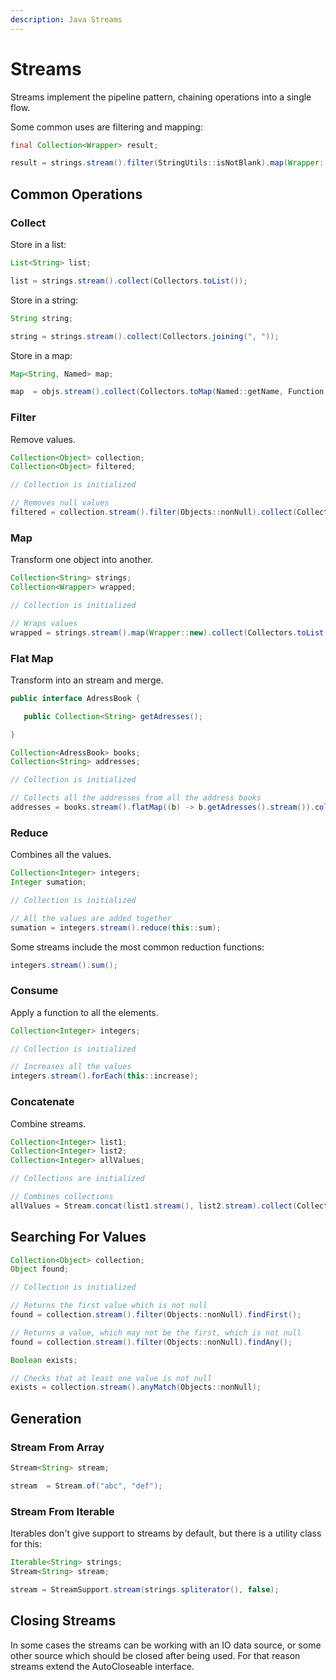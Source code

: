 ```yaml
---
description: Java Streams
---
```


# Streams

Streams implement the pipeline pattern, chaining operations into a single flow.

Some common uses are filtering and mapping:

```java
final Collection<Wrapper> result;

result = strings.stream().filter(StringUtils::isNotBlank).map(Wrapper::new).collect(Collectors.toList());
```

## Common Operations

### Collect

Store in a list:

```java
List<String> list;

list = strings.stream().collect(Collectors.toList());
```

Store in a string:

```java
String string;

string = strings.stream().collect(Collectors.joining(", "));
```

Store in a map:

```java
Map<String, Named> map;

map  = objs.stream().collect(Collectors.toMap(Named::getName, Function.identity()));
```

### Filter

Remove values.

```java
Collection<Object> collection;
Collection<Object> filtered;

// Collection is initialized

// Removes null values
filtered = collection.stream().filter(Objects::nonNull).collect(Collectors.toList());
```

### Map

Transform one object into another.

```java
Collection<String> strings;
Collection<Wrapper> wrapped;

// Collection is initialized

// Wraps values
wrapped = strings.stream().map(Wrapper::new).collect(Collectors.toList());
```

### Flat Map

Transform into an stream and merge.

```java
public interface AdressBook {

   public Collection<String> getAdresses();

}
```

```java
Collection<AdressBook> books;
Collection<String> addresses;

// Collection is initialized

// Collects all the addresses from all the address books
addresses = books.stream().flatMap((b) -> b.getAdresses().stream()).collect(Collectors.toList());
```

### Reduce

Combines all the values.

```java
Collection<Integer> integers;
Integer sumation;

// Collection is initialized

// All the values are added together
sumation = integers.stream().reduce(this::sum);
```

Some streams include the most common reduction functions:

```java
integers.stream().sum();
```

### Consume

Apply a function to all the elements.

```java
Collection<Integer> integers;

// Collection is initialized

// Increases all the values
integers.stream().forEach(this::increase);
```

### Concatenate

Combine streams.

```java
Collection<Integer> list1;
Collection<Integer> list2;
Collection<Integer> allValues;

// Collections are initialized

// Combines collections
allValues = Stream.concat(list1.stream(), list2.stream).collect(Collectors.toList());
```

## Searching For Values

```java
Collection<Object> collection;
Object found;

// Collection is initialized

// Returns the first value which is not null
found = collection.stream().filter(Objects::nonNull).findFirst();

// Returns a value, which may not be the first, which is not null
found = collection.stream().filter(Objects::nonNull).findAny();
```

```java
Boolean exists;

// Checks that at least one value is not null
exists = collection.stream().anyMatch(Objects::nonNull);
```

## Generation

### Stream From Array

```java
Stream<String> stream;

stream  = Stream.of("abc", "def");
```

### Stream From Iterable

Iterables don't give support to streams by default, but there is a utility class for this:

```java
Iterable<String> strings;
Stream<String> stream;

stream = StreamSupport.stream(strings.spliterator(), false);
```

## Closing Streams

In some cases the streams can be working with an IO data source, or some other source which should be closed after being used. For that reason streams extend the AutoCloseable interface.

